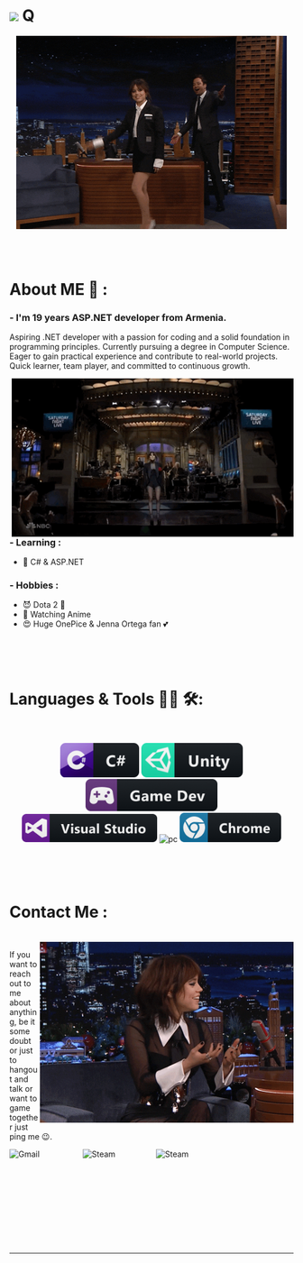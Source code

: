 # ![](https://user-images.githubusercontent.com/18350557/176309783-0785949b-9127-417c-8b55-ab5a4333674e.gif)  Q 

<div align="center">
<img hight="343" width="480" alt="GIF" align="center" src="https://github.com/wirelessshower/Wirless-Shower/blob/main/Assets/gigigi.gif">
</div>

</br>
</br>
</br>


# About ME 💬 :

### - I'm 19 years ASP.NET developer from Armenia.

Aspiring .NET developer with a passion for coding and a solid foundation in programming principles. Currently pursuing a degree in Computer Science. Eager to gain practical experience and contribute to real-world projects. Quick learner, team player, and committed to continuous growth.

<img hight="400" width="500" alt="GIF" align="right" src="https://github.com/wirelessshower/Wirless-Shower/blob/main/Assets/giphy.gif">

### - Learning :
- 🧣 C# & ASP.NET


### - Hobbies : 
- 😈 Dota 2 🫡
- 🐸 Watching Anime 
- 😍 Huge OnePice & Jenna Ortega fan 💕
 

</br>
</br>
</br>



# Languages & Tools 👨‍💻 🛠:
</br>

<p align="center">

<!-- For more icons please follow  https://github.com/MikeCodesDotNET/ColoredBadges -->
<img src="https://github.com/MikeCodesDotNET/ColoredBadges/blob/master/png/dev/languages/csharp%402x.png" alt="CSharp" width="140" hight="50">
<img src="https://github.com/MikeCodesDotNET/ColoredBadges/blob/master/png/dev/frameworks/unity%402x.png" alt="Unity" width="180" hight="50">
<img src="https://github.com/MikeCodesDotNET/ColoredBadges/blob/master/png/dev/misc/gamedev%402x.png" alt="GameDev" width="234" hight="50">
</br>
<img src="https://github.com/MikeCodesDotNET/ColoredBadges/blob/master/png/dev/tools/visualstudio%402x.png" alt="VisualStudio" width="240" height="50">
<img src="https://github.com/Xx-Ashutosh-xX/Xx-Ashutosh-xX/blob/master/assets/icons/pc.png" alt="pc" width="135" hight="50">
<img src="https://github.com/MikeCodesDotNET/ColoredBadges/blob/master/png/dev/misc/chrome%402x.png" alt="Chrome" width="180" hight="50">
</p>
</br>
</br>
</br>



# Contact Me :

<p>
 </br>


<img hight="280" width="450" align="right" alt="GIF" src="https://github.com/wirelessshower/Wirless-Shower/blob/main/Assets/giphy%20(1).gif">


If you want to reach out to me about anything, be it some doubt or just to hangout and talk or want to game together just ping me 😉.

<a href="mailto:kaktusyan.sigma@gmail.com">
 <img align="left" alt="Gmail" width="130" hight="100" src="https://github.com/Xx-Ashutosh-xX/Xx-Ashutosh-xX/blob/master/assets/icons/gmail.png" />
</a>
<a href="https://steamcommunity.com/profiles/76561199074960732/">
  <img align="left" alt="Steam" width="130" hight="100" src="https://github.com/Xx-Ashutosh-xX/Xx-Ashutosh-xX/blob/master/assets/icons/steam.png" />
</a>
<a href="https://www.linkedin.com/in/david-ghukasyan-2058822ab/">
  <img align="left" alt="Steam" width="130" hight="100" src="https://github.com/MikeCodesDotNET/ColoredBadges/blob/master/png/social/linkedin.png" />
</a>
 </p>
 

</br>
</br>
</br>
</br>
</br>
</br>
</br>
</br>
</br>
</br>














*************
